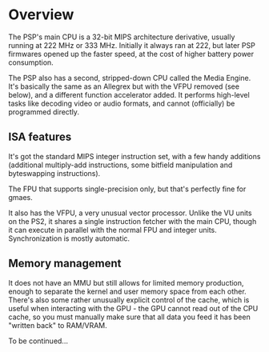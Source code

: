 # Overview

The PSP's main CPU is a 32-bit MIPS architecture derivative, usually running at 222 MHz or 333 MHz. Initially it always ran at 222, but later PSP firmwares opened up the faster speed, at the cost of higher battery power consumption.

The PSP also has a second, stripped-down CPU called the Media Engine. It's basically the same as an Allegrex but with the VFPU removed (see below), and a different function accelerator added. It performs high-level tasks like decoding video or audio formats, and cannot (officially) be programmed directly.

## ISA features

It's got the standard MIPS integer instruction set, with a few handy additions (additional multiply-add instructions, some bitfield manipulation and byteswapping instructions).

The FPU that supports single-precision only, but that's perfectly fine for gmaes.

It also has the VFPU, a very unusual vector processor. Unlike the VU units on the PS2, it shares a single instruction fetcher with the main CPU, though it can execute in parallel with the normal FPU and integer units. Synchronization is mostly automatic.

## Memory management

It does not have an MMU but still allows for limited memory production, enough to separate the kernel and user memory space from each other. There's also some rather unusually explicit control of the cache, which is useful when interacting with the GPU - the GPU cannot read out of the CPU cache, so you must manually make sure that all data you feed it has been "written back" to RAM/VRAM.

To be continued...